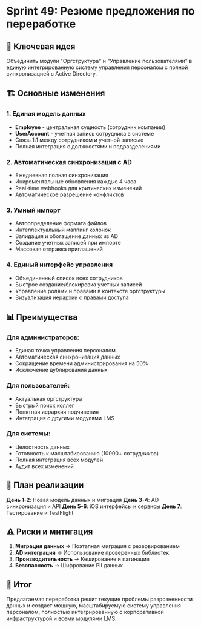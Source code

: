 # Sprint 49: Резюме предложения по переработке

## 🎯 Ключевая идея

Объединить модули "Оргструктура" и "Управление пользователями" в единую интегрированную систему управления персоналом с полной синхронизацией с Active Directory.

## 🏗️ Основные изменения

### 1. Единая модель данных
- **Employee** - центральная сущность (сотрудник компании)
- **UserAccount** - учетная запись сотрудника в системе
- Связь 1:1 между сотрудником и учетной записью
- Полная интеграция с должностями и подразделениями

### 2. Автоматическая синхронизация с AD
- Ежедневная полная синхронизация
- Инкрементальные обновления каждые 4 часа
- Real-time webhooks для критических изменений
- Автоматическое разрешение конфликтов

### 3. Умный импорт
- Автоопределение формата файлов
- Интеллектуальный маппинг колонок
- Валидация и обогащение данных из AD
- Создание учетных записей при импорте
- Массовая отправка приглашений

### 4. Единый интерфейс управления
- Объединенный список всех сотрудников
- Быстрое создание/блокировка учетных записей
- Управление ролями и правами в контексте оргструктуры
- Визуализация иерархии с правами доступа

## 📊 Преимущества

### Для администраторов:
- Единая точка управления персоналом
- Автоматическая синхронизация данных
- Сокращение времени администрирования на 50%
- Исключение дублирования данных

### Для пользователей:
- Актуальная оргструктура
- Быстрый поиск коллег
- Понятная иерархия подчинения
- Интеграция с другими модулями LMS

### Для системы:
- Целостность данных
- Готовность к масштабированию (10000+ сотрудников)
- Полная интеграция всех модулей
- Аудит всех изменений

## 🚀 План реализации

**День 1-2**: Новая модель данных и миграция
**День 3-4**: AD синхронизация и API
**День 5-6**: iOS интерфейсы и сервисы
**День 7**: Тестирование и TestFlight

## ⚠️ Риски и митигация

1. **Миграция данных** → Поэтапная миграция с резервированием
2. **AD интеграция** → Использование проверенных библиотек
3. **Производительность** → Кеширование и пагинация
4. **Безопасность** → Шифрование PII данных

## 📝 Итог

Предлагаемая переработка решит текущие проблемы разрозненности данных и создаст мощную, масштабируемую систему управления персоналом, полностью интегрированную с корпоративной инфраструктурой и всеми модулями LMS. 